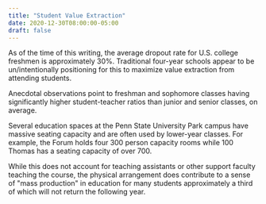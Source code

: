 ```yaml
---
title: "Student Value Extraction"
date: 2020-12-30T08:00:00-05:00
draft: false
---
```

As of the time of this writing, the average dropout rate for U.S. college freshmen is approximately 30%. Traditional four-year schools appear to be un/intentionally positioning for this to maximize value extraction from attending students.

Anecdotal observations point to freshman and sophomore classes having significantly higher student-teacher ratios than junior and senior classes, on average.

Several education spaces at the Penn State University Park campus have massive seating capacity and are often used by lower-year classes. For example, the Forum holds four 300 person capacity rooms while 100 Thomas has a seating capacity of over 700.

While this does not account for teaching assistants or other support faculty teaching the course, the physical arrangement does contribute to a sense of "mass production" in education for many students approximately a third of which will not return the following year.